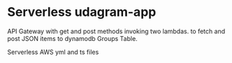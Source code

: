 # Serverless udagram-app
API Gateway with get and post methods invoking two lambdas.
to fetch and post JSON items to dynamodb Groups Table.

Serverless AWS yml and ts files
